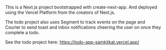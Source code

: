 This is a Next.js project bootstrapped with create-next-app. And deployed using the Vercel Platform from the creators of Next.js.

The todo project also uses Segment to track events on the page and Courier to send toast and inbox notifications cheering the user on once they complete a todo.

See the todo project here: https://todo-app-samkitkat.vercel.app/